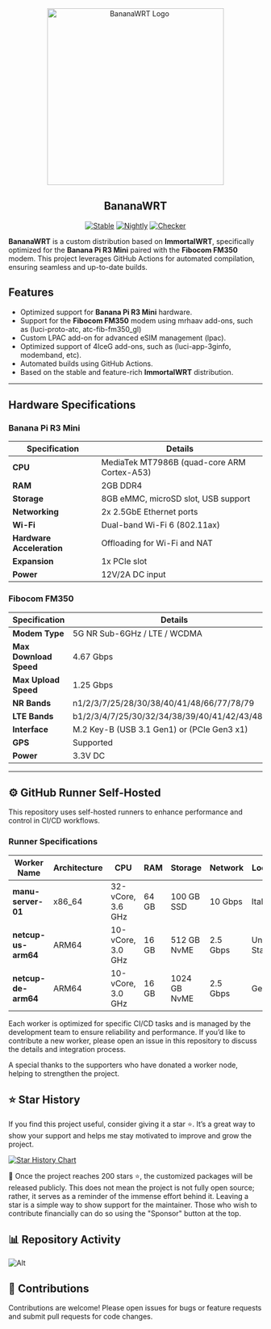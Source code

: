 <div align="center">
  <img src="https://cdn.superkali.me/1113423827479274/bananawrt-logo.png" alt="BananaWRT Logo" width="350px" height="auto">
  <h2>BananaWRT</h2>
  
  [![Stable](https://img.shields.io/github/actions/workflow/status/SuperKali/BananaWRT/immortalwrt-builder-stable.yml?label=Stable&style=for-the-badge&logo=github)](https://github.com/SuperKali/BananaWRT/actions/workflows/immortalwrt-builder-stable.yml)
  [![Nightly](https://img.shields.io/github/actions/workflow/status/SuperKali/BananaWRT/immortalwrt-builder-nightly.yml?label=Nightly&style=for-the-badge&logo=github)](https://github.com/SuperKali/BananaWRT/actions/workflows/immortalwrt-builder-nightly.yml)
  [![Checker](https://img.shields.io/github/actions/workflow/status/SuperKali/BananaWRT/immortalwrt-checker.yml?label=Checker&style=for-the-badge&logo=github)](https://github.com/SuperKali/BananaWRT/actions/workflows/immortalwrt-checker.yml)
  
</div>


**BananaWRT** is a custom distribution based on **ImmortalWRT**, specifically optimized for the **Banana Pi R3 Mini** paired with the **Fibocom FM350** modem. This project leverages GitHub Actions for automated compilation, ensuring seamless and up-to-date builds.

## Features

- Optimized support for **Banana Pi R3 Mini** hardware.
- Support for the **Fibocom FM350** modem using mrhaav add-ons, such as (luci-proto-atc, atc-fib-fm350_gl)
- Custom LPAC add-on for advanced eSIM management (lpac).
- Optimized support of 4IceG add-ons, such as (luci-app-3ginfo, modemband, etc).
- Automated builds using GitHub Actions.
- Based on the stable and feature-rich **ImmortalWRT** distribution.

---

## Hardware Specifications

### Banana Pi R3 Mini
| Specification                | Details                                     |
|------------------------------|---------------------------------------------|
| **CPU**                      | MediaTek MT7986B (quad-core ARM Cortex-A53) |
| **RAM**                      | 2GB DDR4                                    |
| **Storage**                  | 8GB eMMC, microSD slot, USB support         |
| **Networking**               | 2x 2.5GbE Ethernet ports                    |
| **Wi-Fi**                    | Dual-band Wi-Fi 6 (802.11ax)                |
| **Hardware Acceleration**    | Offloading for Wi-Fi and NAT                |
| **Expansion**                | 1x PCIe slot                                |
| **Power**                    | 12V/2A DC input                             |

### Fibocom FM350

| Specification                | Details                                       |
|------------------------------|-----------------------------------------------|
| **Modem Type**               | 5G NR Sub-6GHz / LTE / WCDMA                  |
| **Max Download Speed**       | 4.67 Gbps                                     |
| **Max Upload Speed**         | 1.25 Gbps                                     |
| **NR Bands**                 | n1/2/3/7/25/28/30/38/40/41/48/66/77/78/79     |
| **LTE Bands**                | b1/2/3/4/7/25/30/32/34/38/39/40/41/42/43/48/66|
| **Interface**                | M.2 Key-B (USB 3.1 Gen1) or (PCIe Gen3 x1)    |
| **GPS**                      | Supported                                     |
| **Power**                    | 3.3V DC                                       |

---

## ⚙️ GitHub Runner Self-Hosted

This repository uses self-hosted runners to enhance performance and control in CI/CD workflows.

### Runner Specifications

| Worker Name         | Architecture | CPU                | RAM   | Storage         | Network          | Location      |
| ------------------  | ------------ | ------------------ | ----- | --------------- | ---------------- | ------------- |
| **manu-server-01**  | x86\_64      | 32-vCore, 3.6 GHz  | 64 GB | 100 GB SSD      | 10 Gbps          | Italy         |
| **netcup-us-arm64** | ARM64        | 10-vCore, 3.0 GHz  | 16 GB | 512 GB NvME     | 2.5 Gbps         | United States |
| **netcup-de-arm64** | ARM64        | 10-vCore, 3.0 GHz  | 16 GB | 1024 GB NvME    | 2.5 Gbps         | Germany       |

Each worker is optimized for specific CI/CD tasks and is managed by the development team to ensure reliability and performance. If you’d like to contribute a new worker, please open an issue in this repository to discuss the details and integration process.

A special thanks to the supporters who have donated a worker node, helping to strengthen the project.

## ⭐ Star History

If you find this project useful, consider giving it a star ⭐. It’s a great way to show your support and helps me stay motivated to improve and grow the project.

[![Star History Chart](https://api.star-history.com/svg?repos=SuperKali/BananaWRT&type=Date)](https://star-history.com/#SuperKali/BananaWRT&Date)

📌 Once the project reaches 200 stars ⭐, the customized packages will be released publicly. This does not mean the project is not fully open source; rather, it serves as a reminder of the immense effort behind it. Leaving a star is a simple way to show support for the maintainer. Those who wish to contribute financially can do so using the "Sponsor" button at the top.

## 📊 Repository Activity

![Alt](https://repobeats.axiom.co/api/embed/be7f3efd58c41ba325eff1a5b101c8e40956ff2e.svg "Repobeats analytics image")

## 🔧 Contributions

Contributions are welcome! Please open issues for bugs or feature requests and submit pull requests for code changes.


